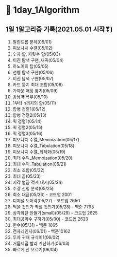 # 📖 1day_1Algorithm

## 1일 1알고리즘 기록(2021.05.01 시작❣)

1. 팔린드롬 문제(05/01)
2. 피보나치 수열(05/02)
3. 숫자 합, 자릿수 합(05/03)
4. 이진 탐색 구현_재귀(05/04)
5. 하노이의 탑(05/05)
6. 선형 탐색 구현(05/06)
7. 이진 탐색 구현(05/07)
8. 카드 뭉치 최대 조합(05/08)
9. 가까운 매장 찾기(05/09)
10. 강남역 폭우(05/10)
11. 1부터 n까지의 합(05/11)
12. 합병 정렬1(05/12)
13. 합병 정렬2(05/13)
14. 퀵 정렬1(05/14)
15. 퀵 정렬2(05/15)
16. 퀵 정렬3(05/16)
17. 피보나치 수열_Memoization(05/17)
18. 피보나치 수열_Tabulation(05/18)
19. 피보나치 수열_최적화(05/19)
20. 최대 수익_Memoization(05/20)
21. 최대 수익_Tabulation(05/21)
22. 최소 조합(05/22)
23. 최대 곱(05/23)
24. 지각 벌금 적게 내기(05/24)
25. 수강 신청 분석(05/25)
26. 최소 대금(05/26) - 코드업 2001
27. 디지털 도어락(05/27) - 코드업 2650
28. 먹을 것인가 먹힐 것인가(05/28) - 백준 7795
29. 삼각화단 만들기(small)(05/29) - 코드업 2625
30. 최대공약수 구하기(05/30) - 코드업 2623
31. 한수(05/31) - 백준 1065
32. 전자레인지(06/01) - 백준10162
33. 투자 귀재 규식이1(06/02)
34. 거듭제곱 빨리 계산하기(06/03)
35. 빠르게 산 오르기(06/04)
